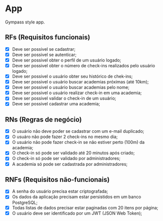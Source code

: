 # App

Gympass style app.

## RFs (Requisitos funcionais)

- [X] Deve ser possivel se cadastrar;
- [X] Deve ser possivel se autenticar;
- [X] Deve ser possivel obter o perfil de um usuário logado;
- [X] Deve ser possivel obter o número de check-ins realizados pelo usuário logado;
- [X] Deve ser possivel o usuário obter seu histórico de chek-ins;
- [X] Deve ser possivel o usuário buscar academias próximas (até 10km);
- [X] Deve ser possivel o usuário buscar academias pelo nome;
- [X] Deve ser possivel o usuário realizar check-in em uma academia;
- [X] Deve ser possivel validar o check-in de um usuário;
- [X] Deve ser possivel cadastrar uma academia;

## RNs (Regras de negócio)

- [X] O usuário não deve poder se cadastrar com um e-mail duplicado;
- [X] O usuáro não pode fazer 2 check-ins no mesmo dia;
- [X] O usuário não pode fazer check-in se não estiver perto (100m) da academia;
- [X] O check-in só pode ser validado até 20 minutos após criado;
- [X] O check-in só pode ser validado por administradores;
- [X] A academia só pode ser cadastrada por administradores;

## RNFs (Requisitos não-funcionais)

- [X] A senha do usuário precisa estar criptografada;
- [X] Os dados da aplicação precisam estar persistidos em um banco PostgreSQL;
- [X] Todas listas de dados precisar estar paginadas com 20 itens por página;
- [X] O usuário deve ser identificado por um JWT (JSON Web Token);